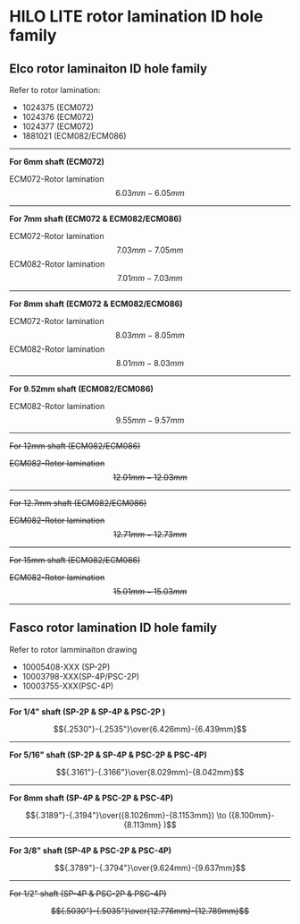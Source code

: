 # HILO LITE rotor lamination ID hole family

## Elco rotor laminaiton ID hole family

Refer to rotor lamination:

* 1024375 (ECM072)
* 1024376 (ECM072)
* 1024377 (ECM072)
* 1881021 (ECM082/ECM086)

---

**For 6mm shaft  (ECM072)**

ECM072-Rotor lamination $${6.03mm}-{6.05mm}$$

---

**For 7mm shaft  (ECM072 & ECM082/ECM086)**

ECM072-Rotor lamination $${7.03mm}-{7.05mm}$$
ECM082-Rotor lamination $${7.01mm}-{7.03mm}$$

---

**For 8mm shaft (ECM072 & ECM082/ECM086)**

ECM072-Rotor lamination $${8.03mm}-{8.05mm}$$
ECM082-Rotor lamination $${8.01mm}-{8.03mm}$$

---

**For 9.52mm shaft (ECM082/ECM086)**

ECM082-Rotor lamination $${9.55mm}-{9.57mm}$$

---

~~For 12mm shaft (ECM082/ECM086)~~

~~ECM082-Rotor lamination $${12.01mm}-{12.03mm}$$~~

---

~~For 12.7mm shaft (ECM082/ECM086)~~

~~ECM082-Rotor lamination $${12.71mm}-{12.73mm}$$~~

---

~~For 15mm shaft (ECM082/ECM086)~~

~~ECM082-Rotor lamination $${15.01mm}-{15.03mm}$$~~

---

## Fasco rotor lamination ID hole family

Refer to rotor lamminaiton drawing

* 10005408-XXX (SP-2P)
* 10003798-XXX(SP-4P/PSC-2P)
* 10003755-XXX(PSC-4P)

---

**For 1/4" shaft (SP-2P & SP-4P & PSC-2P )**

$${.2530"}-{.2535"}\over{6.426mm}-{6.439mm}$$

---

**For 5/16" shaft (SP-2P & SP-4P & PSC-2P & PSC-4P)**

$${.3161"}-{.3166"}\over{8.029mm}-{8.042mm}$$

---

**For 8mm shaft (SP-4P & PSC-2P & PSC-4P)**

$${.3189"}-{.3194"}\over({8.1026mm}-{8.1153mm}) \to ({8.100mm}-{8.113mm} )$$

---

**For 3/8" shaft (SP-4P & PSC-2P & PSC-4P)**

$${.3789"}-{.3794"}\over{9.624mm}-{9.637mm}$$

---

~~For 1/2" shaft (SP-4P & PSC-2P & PSC-4P)~~

~~$${.5030"}-{.5035"}\over{12.776mm}-{12.789mm}$$~~